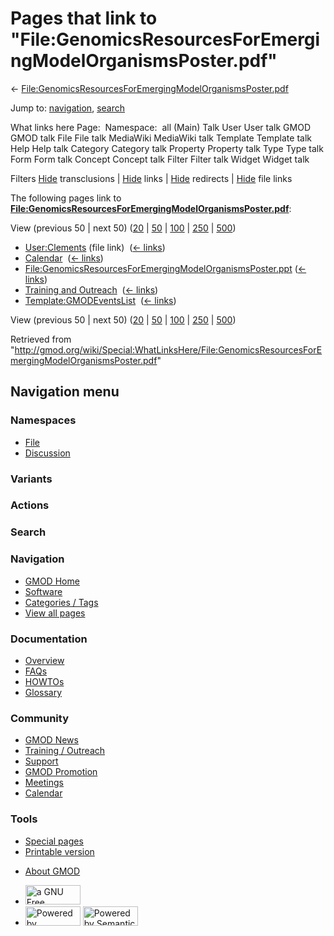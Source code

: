 <div id="mw-page-base" class="noprint">

</div>

<div id="mw-head-base" class="noprint">

</div>

<div id="content" class="mw-body" role="main">

<span id="top"></span>

<div id="mw-js-message" style="display:none;">

</div>



# <span dir="auto">Pages that link to "File:GenomicsResourcesForEmergingModelOrganismsPoster.pdf"</span>

<div id="bodyContent">

<div id="contentSub">

←
[File:GenomicsResourcesForEmergingModelOrganismsPoster.pdf](/wiki/File:GenomicsResourcesForEmergingModelOrganismsPoster.pdf "File:GenomicsResourcesForEmergingModelOrganismsPoster.pdf")

</div>

<div id="jump-to-nav" class="mw-jump">

Jump to: [navigation](#mw-navigation), [search](#p-search)

</div>

<div id="mw-content-text">

What links here Page:  Namespace:  all (Main) Talk User User talk GMOD
GMOD talk File File talk MediaWiki MediaWiki talk Template Template talk
Help Help talk Category Category talk Property Property talk Type Type
talk Form Form talk Concept Concept talk Filter Filter talk Widget
Widget talk

Filters
[Hide](/mediawiki/index.php?title=Special:WhatLinksHere/File:GenomicsResourcesForEmergingModelOrganismsPoster.pdf&hidetrans=1 "Special:WhatLinksHere/File:GenomicsResourcesForEmergingModelOrganismsPoster.pdf")
transclusions \|
[Hide](/mediawiki/index.php?title=Special:WhatLinksHere/File:GenomicsResourcesForEmergingModelOrganismsPoster.pdf&hidelinks=1 "Special:WhatLinksHere/File:GenomicsResourcesForEmergingModelOrganismsPoster.pdf")
links \|
[Hide](/mediawiki/index.php?title=Special:WhatLinksHere/File:GenomicsResourcesForEmergingModelOrganismsPoster.pdf&hideredirs=1 "Special:WhatLinksHere/File:GenomicsResourcesForEmergingModelOrganismsPoster.pdf")
redirects \|
[Hide](/mediawiki/index.php?title=Special:WhatLinksHere/File:GenomicsResourcesForEmergingModelOrganismsPoster.pdf&hideimages=1 "Special:WhatLinksHere/File:GenomicsResourcesForEmergingModelOrganismsPoster.pdf")
file links

The following pages link to
**[File:GenomicsResourcesForEmergingModelOrganismsPoster.pdf](/wiki/File:GenomicsResourcesForEmergingModelOrganismsPoster.pdf "File:GenomicsResourcesForEmergingModelOrganismsPoster.pdf")**:

View (previous 50 \| next 50)
([20](/mediawiki/index.php?title=Special:WhatLinksHere/File:GenomicsResourcesForEmergingModelOrganismsPoster.pdf&limit=20 "Special:WhatLinksHere/File:GenomicsResourcesForEmergingModelOrganismsPoster.pdf")
\|
[50](/mediawiki/index.php?title=Special:WhatLinksHere/File:GenomicsResourcesForEmergingModelOrganismsPoster.pdf&limit=50 "Special:WhatLinksHere/File:GenomicsResourcesForEmergingModelOrganismsPoster.pdf")
\|
[100](/mediawiki/index.php?title=Special:WhatLinksHere/File:GenomicsResourcesForEmergingModelOrganismsPoster.pdf&limit=100 "Special:WhatLinksHere/File:GenomicsResourcesForEmergingModelOrganismsPoster.pdf")
\|
[250](/mediawiki/index.php?title=Special:WhatLinksHere/File:GenomicsResourcesForEmergingModelOrganismsPoster.pdf&limit=250 "Special:WhatLinksHere/File:GenomicsResourcesForEmergingModelOrganismsPoster.pdf")
\|
[500](/mediawiki/index.php?title=Special:WhatLinksHere/File:GenomicsResourcesForEmergingModelOrganismsPoster.pdf&limit=500 "Special:WhatLinksHere/File:GenomicsResourcesForEmergingModelOrganismsPoster.pdf"))

- [User:Clements](/wiki/User:Clements "User:Clements") (file link) ‎
  <span class="mw-whatlinkshere-tools">([←
  links](/mediawiki/index.php?title=Special:WhatLinksHere&target=User%3AClements "Special:WhatLinksHere"))</span>
- [Calendar](/wiki/Calendar "Calendar") ‎
  <span class="mw-whatlinkshere-tools">([←
  links](/mediawiki/index.php?title=Special:WhatLinksHere&target=Calendar "Special:WhatLinksHere"))</span>
- [File:GenomicsResourcesForEmergingModelOrganismsPoster.ppt](/wiki/File:GenomicsResourcesForEmergingModelOrganismsPoster.ppt "File:GenomicsResourcesForEmergingModelOrganismsPoster.ppt")
  ‎ <span class="mw-whatlinkshere-tools">([←
  links](/mediawiki/index.php?title=Special:WhatLinksHere&target=File%3AGenomicsResourcesForEmergingModelOrganismsPoster.ppt "Special:WhatLinksHere"))</span>
- [Training and
  Outreach](/wiki/Training_and_Outreach "Training and Outreach") ‎
  <span class="mw-whatlinkshere-tools">([←
  links](/mediawiki/index.php?title=Special:WhatLinksHere&target=Training+and+Outreach "Special:WhatLinksHere"))</span>
- [Template:GMODEventsList](/wiki/Template:GMODEventsList "Template:GMODEventsList")
  ‎ <span class="mw-whatlinkshere-tools">([←
  links](/mediawiki/index.php?title=Special:WhatLinksHere&target=Template%3AGMODEventsList "Special:WhatLinksHere"))</span>

View (previous 50 \| next 50)
([20](/mediawiki/index.php?title=Special:WhatLinksHere/File:GenomicsResourcesForEmergingModelOrganismsPoster.pdf&limit=20 "Special:WhatLinksHere/File:GenomicsResourcesForEmergingModelOrganismsPoster.pdf")
\|
[50](/mediawiki/index.php?title=Special:WhatLinksHere/File:GenomicsResourcesForEmergingModelOrganismsPoster.pdf&limit=50 "Special:WhatLinksHere/File:GenomicsResourcesForEmergingModelOrganismsPoster.pdf")
\|
[100](/mediawiki/index.php?title=Special:WhatLinksHere/File:GenomicsResourcesForEmergingModelOrganismsPoster.pdf&limit=100 "Special:WhatLinksHere/File:GenomicsResourcesForEmergingModelOrganismsPoster.pdf")
\|
[250](/mediawiki/index.php?title=Special:WhatLinksHere/File:GenomicsResourcesForEmergingModelOrganismsPoster.pdf&limit=250 "Special:WhatLinksHere/File:GenomicsResourcesForEmergingModelOrganismsPoster.pdf")
\|
[500](/mediawiki/index.php?title=Special:WhatLinksHere/File:GenomicsResourcesForEmergingModelOrganismsPoster.pdf&limit=500 "Special:WhatLinksHere/File:GenomicsResourcesForEmergingModelOrganismsPoster.pdf"))

</div>

<div class="printfooter">

Retrieved from
"<http://gmod.org/wiki/Special:WhatLinksHere/File:GenomicsResourcesForEmergingModelOrganismsPoster.pdf>"

</div>

<div id="catlinks" class="catlinks catlinks-allhidden">

</div>

<div class="visualClear">

</div>

</div>

</div>

<div id="mw-navigation">

## Navigation menu

<div id="mw-head">



<div id="left-navigation">

<div id="p-namespaces" class="vectorTabs" role="navigation"
aria-labelledby="p-namespaces-label">

### Namespaces

- <span id="ca-nstab-image"><a
  href="/wiki/File:GenomicsResourcesForEmergingModelOrganismsPoster.pdf"
  accesskey="c" title="View the file page [c]">File</a></span>
- <span id="ca-talk"><a
  href="/mediawiki/index.php?title=File_talk:GenomicsResourcesForEmergingModelOrganismsPoster.pdf&amp;action=edit&amp;redlink=1"
  accesskey="t"
  title="Discussion about the content page [t]">Discussion</a></span>

</div>

<div id="p-variants" class="vectorMenu emptyPortlet" role="navigation"
aria-labelledby="p-variants-label">

### 

### Variants[](#)

<div class="menu">

</div>

</div>

</div>

<div id="right-navigation">



<div id="p-cactions" class="vectorMenu emptyPortlet" role="navigation"
aria-labelledby="p-cactions-label">

### Actions[](#)

<div class="menu">

</div>

</div>

<div id="p-search" role="search">

### Search

<div id="simpleSearch">

</div>

</div>

</div>

</div>

<div id="mw-panel">

<div id="p-logo" role="banner">

<a href="/wiki/Main_Page"
style="background-image: url(http://gmod.org/images/GMOD-cogs.png);"
title="Visit the main page"></a>

</div>

<div id="p-Navigation" class="portal" role="navigation"
aria-labelledby="p-Navigation-label">

### Navigation

<div class="body">

- <span id="n-GMOD-Home">[GMOD Home](/wiki/Main_Page)</span>
- <span id="n-Software">[Software](/wiki/GMOD_Components)</span>
- <span id="n-Categories-.2F-Tags">[Categories /
  Tags](/wiki/Categories)</span>
- <span id="n-View-all-pages">[View all
  pages](/wiki/Special:AllPages)</span>

</div>

</div>

<div id="p-Documentation" class="portal" role="navigation"
aria-labelledby="p-Documentation-label">

### Documentation

<div class="body">

- <span id="n-Overview">[Overview](/wiki/Overview)</span>
- <span id="n-FAQs">[FAQs](/wiki/Category:FAQ)</span>
- <span id="n-HOWTOs">[HOWTOs](/wiki/Category:HOWTO)</span>
- <span id="n-Glossary">[Glossary](/wiki/Glossary)</span>

</div>

</div>

<div id="p-Community" class="portal" role="navigation"
aria-labelledby="p-Community-label">

### Community

<div class="body">

- <span id="n-GMOD-News">[GMOD News](/wiki/GMOD_News)</span>
- <span id="n-Training-.2F-Outreach">[Training /
  Outreach](/wiki/Training_and_Outreach)</span>
- <span id="n-Support">[Support](/wiki/Support)</span>
- <span id="n-GMOD-Promotion">[GMOD
  Promotion](/wiki/GMOD_Promotion)</span>
- <span id="n-Meetings">[Meetings](/wiki/Meetings)</span>
- <span id="n-Calendar">[Calendar](/wiki/Calendar)</span>

</div>

</div>

<div id="p-tb" class="portal" role="navigation"
aria-labelledby="p-tb-label">

### Tools

<div class="body">

- <span id="t-specialpages"><a href="/wiki/Special:SpecialPages" accesskey="q"
  title="A list of all special pages [q]">Special pages</a></span>
- <span id="t-print"><a
  href="/mediawiki/index.php?title=Special:WhatLinksHere/File:GenomicsResourcesForEmergingModelOrganismsPoster.pdf&amp;printable=yes"
  rel="alternate" accesskey="p"
  title="Printable version of this page [p]">Printable version</a></span>

</div>

</div>

</div>

</div>

<div id="footer" role="contentinfo">

- <span id="footer-places-about">[About
  GMOD](/wiki/GMOD:About "GMOD:About")</span>

<!-- -->

- <span id="footer-copyrightico">[<img src="http://www.gnu.org/graphics/gfdl-logo-small.png" width="88"
  height="31" alt="a GNU Free Documentation License" />](http://www.gnu.org/licenses/fdl-1.3.html)</span>
- <span id="footer-poweredbyico">[<img src="/mediawiki/skins/common/images/poweredby_mediawiki_88x31.png"
  width="88" height="31" alt="Powered by MediaWiki" />](//www.mediawiki.org/)
  [<img
  src="/mediawiki/extensions/SemanticMediaWiki/includes/../resources/images/smw_button.png"
  width="88" height="31" alt="Powered by Semantic MediaWiki" />](https://www.semantic-mediawiki.org/wiki/Semantic_MediaWiki)</span>

<div style="clear:both">

</div>

</div>
